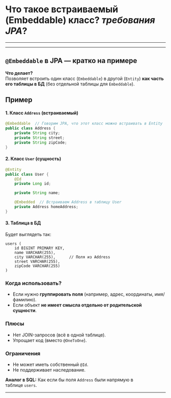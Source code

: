 # Что такое встраиваемый (**Embeddable**) класс? _требования JPA_?

---






---
## **`@Embeddable` в JPA — кратко на примере**

**Что делает?**  
Позволяет встроить один класс (`Embeddable`) в другой (`Entity`) **как часть его таблицы в БД** (без отдельной таблицы для `Embeddable`).

## **Пример**
#### **1. Класс `Address` (встраиваемый)**
```java
@Embeddable  // Говорим JPA, что этот класс можно встраивать в Entity
public class Address {
    private String city;
    private String street;
    private String zipCode;
}
```

#### **2. Класс `User` (сущность)**
```java
@Entity
public class User {
    @Id
    private Long id;

    private String name;

    @Embedded  // Встраиваем Address в таблицу User
    private Address homeAddress;
}
```

#### **3. Таблица в БД**
Будет выглядеть так:
```text
users (
    id BIGINT PRIMARY KEY,
    name VARCHAR(255),
    city VARCHAR(255),      // Поля из Address
    street VARCHAR(255),
    zipCode VARCHAR(255)
)
```

### **Когда использовать?**
- Если нужно **группировать поля** (например, адрес, координаты, имя/фамилию).    
- Если объект **не имеет смысла отдельно от родительской сущности**.    

### **Плюсы**
- Нет JOIN-запросов (всё в одной таблице).    
- Упрощает код (вместо `@OneToOne`).    

### **Ограничения**
- Не может иметь собственный `@Id`.    
- Не поддерживает наследование.    

**Аналог в SQL:** Как если бы поля `Address` были напрямую в таблице `users`.

---
